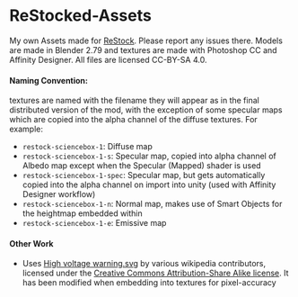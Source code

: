 # ReStocked-Assets
My own Assets made for [ReStock](https://github.com/PorktoberRevolution/ReStocked). Please report any issues there. Models are made in Blender 2.79 and textures are made with Photoshop CC and Affinity Designer. All files are licensed CC-BY-SA 4.0. 

#### Naming Convention:
textures are named with the filename they will appear as in the final distributed version of the mod, with the exception of some specular maps which are copied into the alpha channel of the diffuse textures. For example:
* `restock-sciencebox-1`: Diffuse map
* `restock-sciencebox-1-s`: Specular map, copied into alpha channel of Albedo map except when the Specular (Mapped) shader is used
* `restock-sciencebox-1-spec`: Specular map, but gets automatically copied into the alpha channel on import into unity (used with Affinity Designer workflow)
* `restock-sciencebox-1-n`: Normal map, makes use of Smart Objects for the heightmap embedded within
* `restock-sciencebox-1-e`: Emissive map

#### Other Work
* Uses [High voltage warning.svg](https://commons.wikimedia.org/wiki/File:High_voltage_warning.svg) by various wikipedia contributors, licensed under the [Creative Commons Attribution-Share Alike license](https://creativecommons.org/licenses/by-sa/2.5/deed.en). It has been modified when embedding into textures for pixel-accuracy
